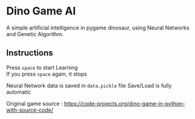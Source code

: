 # Dino Game AI
A simple artificial intelligence in pygame dinosaur, using Neural Networks and Genetic Algorithm. 

## Instructions 
Press <code>space</code> to start Learning  
If you press <code>space</code> again, it stops  
    
Neural Network data is saved in <code>data.pickle</code> file
Save/Load is fully automatic  
  
Original game source : 
https://code-projects.org/dino-game-in-python-with-source-code/
